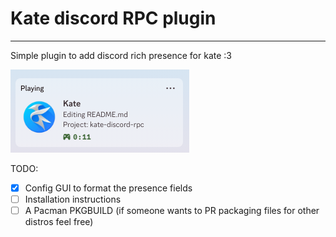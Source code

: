 # Kate discord RPC plugin
---

Simple plugin to add discord rich presence for kate :3

![Screenshot of the plugin on a discord profile](./img/screenshot_01.png)

TODO:
 - [x] Config GUI to format the presence fields
 - [ ] Installation instructions
 - [ ] A Pacman PKGBUILD (if someone wants to PR packaging files for other distros feel free)
